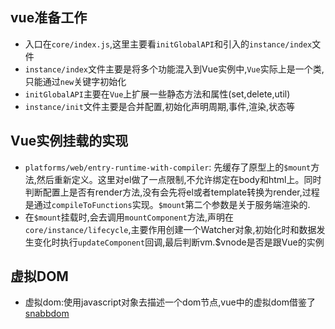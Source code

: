 ## vue准备工作
- 入口在`core/index.js`,这里主要看`initGlobalAPI`和引入的`instance/index`文件
- `instance/index`文件主要是将多个功能混入到Vue实例中,`Vue`实际上是一个类,只能通过`new`关键字初始化
- `initGlobalAPI`主要在`Vue`上扩展一些静态方法和属性(set,delete,util)
- `instance/init`文件主要是合并配置,初始化声明周期,事件,渲染,状态等

## Vue实例挂载的实现
- `platforms/web/entry-runtime-with-compiler`: 先缓存了原型上的`$mount`方法,然后重新定义。这里对el做了一点限制,不允许绑定在body和html上。同时判断配置上是否有render方法,没有会先将el或者template转换为render,过程是通过`compileToFunctions`实现。`$mount`第二个参数是关于服务端渲染的.
- 在`$mount`挂载时,会去调用`mountComponent`方法,声明在`core/instance/lifecycle`,主要作用创建一个Watcher对象,初始化时和数据发生变化时执行`updateComponent`回调,最后判断vm.$vnode是否是跟Vue的实例
## 虚拟DOM
- 虚拟dom:使用javascript对象去描述一个dom节点,vue中的虚拟dom借鉴了[snabbdom](https://github.com/snabbdom/snabbdom)

  